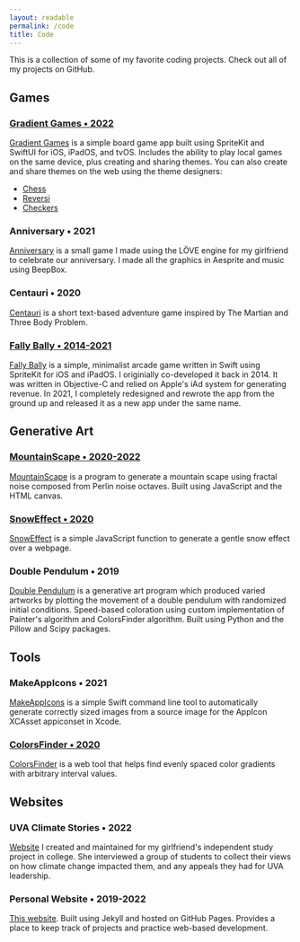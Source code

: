 ```yaml
---
layout: readable
permalink: /code
title: Code
---
```

This is a collection of some of my favorite coding projects. Check out all of my projects on GitHub.

## Games

### [Gradient Games • 2022](/gradientgames)

[Gradient Games](https://github.com/Sammcb/GradientGames) is a simple board game app built using SpriteKit and SwiftUI for iOS, iPadOS, and tvOS. Includes the ability to play local games on the same device, plus creating and sharing themes. You can also create and share themes on the web using the theme designers:
- [Chess](/ChessColors)
- [Reversi](/ReversiColors)
- [Checkers](/CheckersColors)

### Anniversary • 2021

[Anniversary](https://github.com/Sammcb/Anniversary) is a small game I made using the LÖVE engine for my girlfriend to celebrate our anniversary. I made all the graphics in Aesprite and music using BeepBox.

### Centauri • 2020

[Centauri](https://github.com/Sammcb/Centauri) is a short text-based adventure game inspired by The Martian and Three Body Problem.

### [Fally Bally • 2014-2021](/fallybally)

[Fally Bally](https://github.com/Sammcb/FallyBally) is a simple, minimalist arcade game written in Swift using SpriteKit for iOS and iPadOS. I originially co-developed it back in 2014. It was written in Objective-C and relied on Apple's iAd system for generating revenue. In 2021, I completely redesigned and rewrote the app from the ground up and released it as a new app under the same name.

## Generative Art

### [MountainScape • 2020-2022](/MountainScape)

[MountainScape](https://github.com/Sammcb/MountainScape) is a program to generate a mountain scape using fractal noise composed from Perlin noise octaves. Built using JavaScript and the HTML canvas.

### [SnowEffect • 2020](/SnowEffect)

[SnowEffect](https://github.com/Sammcb/SnowEffect) is a simple JavaScript function to generate a gentle snow effect over a webpage.

### Double Pendulum • 2019

[Double Pendulum](https://github.com/Sammcb/DoublePendulum) is a generative art program which produced varied artworks by plotting the movement of a double pendulum with randomized initial conditions. Speed-based coloration using custom implementation of Painter's algorithm and ColorsFinder algorithm. Built using Python and the Pillow and Scipy packages.

## Tools

### MakeAppIcons • 2021

[MakeAppIcons](https://github.com/Sammcb/MakeAppIcons) is a simple Swift command line tool to automatically generate correctly sized images from a source image for the AppIcon XCAsset appiconset in Xcode.

### [ColorsFinder • 2020](/ColorsFinder)

[ColorsFinder](https://github.com/Sammcb/ColorsFinder) is a web tool that helps find evenly spaced color gradients with arbitrary interval values.

## Websites

### UVA Climate Stories • 2022

[Website](https://github.com/UVAClimateStories/uvaclimatestories.github.com) I created and maintained for my girlfriend's independent study project in college. She interviewed a group of students to collect their views on how climate change impacted them, and any appeals they had for UVA leadership.

### Personal Website • 2019-2022

[This website](https://github.com/Sammcb/Sammcb.github.io). Built using Jekyll and hosted on GitHub Pages. Provides a place to keep track of projects and practice web-based development.
